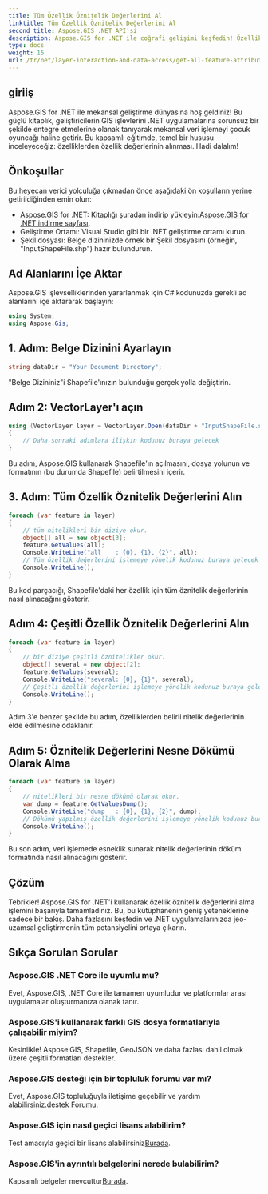 ```yaml
---
title: Tüm Özellik Öznitelik Değerlerini Al
linktitle: Tüm Özellik Öznitelik Değerlerini Al
second_title: Aspose.GIS .NET API'si
description: Aspose.GIS for .NET ile coğrafi gelişimi keşfedin! Özellik öznitelik değerlerini sorunsuz bir şekilde alın. Uzamsal kodlama macerası için hemen indirin.
type: docs
weight: 15
url: /tr/net/layer-interaction-and-data-access/get-all-feature-attribute-values/
---
```

## giriiş
Aspose.GIS for .NET ile mekansal geliştirme dünyasına hoş geldiniz! Bu güçlü kitaplık, geliştiricilerin GIS işlevlerini .NET uygulamalarına sorunsuz bir şekilde entegre etmelerine olanak tanıyarak mekansal veri işlemeyi çocuk oyuncağı haline getirir. Bu kapsamlı eğitimde, temel bir hususu inceleyeceğiz: özelliklerden özellik değerlerinin alınması. Hadi dalalım!
## Önkoşullar
Bu heyecan verici yolculuğa çıkmadan önce aşağıdaki ön koşulların yerine getirildiğinden emin olun:
-  Aspose.GIS for .NET: Kitaplığı şuradan indirip yükleyin:[Aspose.GIS for .NET indirme sayfası](https://releases.aspose.com/gis/net/).
- Geliştirme Ortamı: Visual Studio gibi bir .NET geliştirme ortamı kurun.
- Şekil dosyası: Belge dizininizde örnek bir Şekil dosyasını (örneğin, "InputShapeFile.shp") hazır bulundurun.
## Ad Alanlarını İçe Aktar
Aspose.GIS işlevselliklerinden yararlanmak için C# kodunuzda gerekli ad alanlarını içe aktararak başlayın:
```csharp
using System;
using Aspose.Gis;
```
## 1. Adım: Belge Dizinini Ayarlayın
```csharp
string dataDir = "Your Document Directory";
```
"Belge Dizininiz"i Shapefile'ınızın bulunduğu gerçek yolla değiştirin.
## Adım 2: VectorLayer'ı açın
```csharp
using (VectorLayer layer = VectorLayer.Open(dataDir + "InputShapeFile.shp", Drivers.Shapefile))
{
    // Daha sonraki adımlara ilişkin kodunuz buraya gelecek
}
```
Bu adım, Aspose.GIS kullanarak Shapefile'ın açılmasını, dosya yolunun ve formatının (bu durumda Shapefile) belirtilmesini içerir.
## 3. Adım: Tüm Özellik Öznitelik Değerlerini Alın
```csharp
foreach (var feature in layer)
{
    // tüm nitelikleri bir diziye okur.
    object[] all = new object[3];
    feature.GetValues(all);
    Console.WriteLine("all    : {0}, {1}, {2}", all);
    // Tüm özellik değerlerini işlemeye yönelik kodunuz buraya gelecek
    Console.WriteLine();
}
```
Bu kod parçacığı, Shapefile'daki her özellik için tüm öznitelik değerlerinin nasıl alınacağını gösterir.
## Adım 4: Çeşitli Özellik Öznitelik Değerlerini Alın
```csharp
foreach (var feature in layer)
{
    // bir diziye çeşitli öznitelikler okur.
    object[] several = new object[2];
    feature.GetValues(several);
    Console.WriteLine("several: {0}, {1}", several);
    // Çeşitli özellik değerlerini işlemeye yönelik kodunuz buraya gelecek
    Console.WriteLine();
}
```
Adım 3'e benzer şekilde bu adım, özelliklerden belirli nitelik değerlerinin elde edilmesine odaklanır.
## Adım 5: Öznitelik Değerlerini Nesne Dökümü Olarak Alma
```csharp
foreach (var feature in layer)
{
    // nitelikleri bir nesne dökümü olarak okur.
    var dump = feature.GetValuesDump();
    Console.WriteLine("dump   : {0}, {1}, {2}", dump);
    // Dökümü yapılmış özellik değerlerini işlemeye yönelik kodunuz buraya gelir
    Console.WriteLine();
}
```
Bu son adım, veri işlemede esneklik sunarak nitelik değerlerinin döküm formatında nasıl alınacağını gösterir.
## Çözüm
Tebrikler! Aspose.GIS for .NET'i kullanarak özellik öznitelik değerlerini alma işlemini başarıyla tamamladınız. Bu, bu kütüphanenin geniş yeteneklerine sadece bir bakış. Daha fazlasını keşfedin ve .NET uygulamalarınızda jeo-uzamsal geliştirmenin tüm potansiyelini ortaya çıkarın.
## Sıkça Sorulan Sorular
### Aspose.GIS .NET Core ile uyumlu mu?
Evet, Aspose.GIS, .NET Core ile tamamen uyumludur ve platformlar arası uygulamalar oluşturmanıza olanak tanır.
### Aspose.GIS'i kullanarak farklı GIS dosya formatlarıyla çalışabilir miyim?
Kesinlikle! Aspose.GIS, Shapefile, GeoJSON ve daha fazlası dahil olmak üzere çeşitli formatları destekler.
### Aspose.GIS desteği için bir topluluk forumu var mı?
 Evet, Aspose.GIS topluluğuyla iletişime geçebilir ve yardım alabilirsiniz.[destek Forumu](https://forum.aspose.com/c/gis/33).
### Aspose.GIS için nasıl geçici lisans alabilirim?
 Test amacıyla geçici bir lisans alabilirsiniz[Burada](https://purchase.aspose.com/temporary-license/).
### Aspose.GIS'in ayrıntılı belgelerini nerede bulabilirim?
 Kapsamlı belgeler mevcuttur[Burada](https://reference.aspose.com/gis/net/).